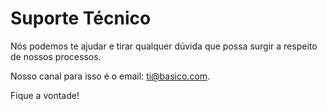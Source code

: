 # Suporte Técnico

Nós podemos te ajudar e tirar qualquer dúvida que possa surgir a respeito de nossos processos.

Nosso canal para isso é o email: ti@basico.com.

Fique a vontade!
